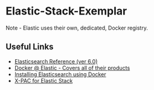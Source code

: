 # Elastic-Stack-Exemplar

Note - Elastic uses their own, dedicated, Docker registry.

## Useful Links
* [Elasticsearch Reference (ver 6.0)](https://www.elastic.co/guide/en/elasticsearch/reference/current/index.html)
* [Docker @ Elastic - Covers all of their products](https://www.docker.elastic.co/#)
* [Installing Elasticsearch using Docker](https://www.elastic.co/guide/en/elasticsearch/reference/current/docker.html)
* [X-PAC for Elastic Stack](https://www.elastic.co/guide/en/x-pack/6.0/xpack-introduction.html)

